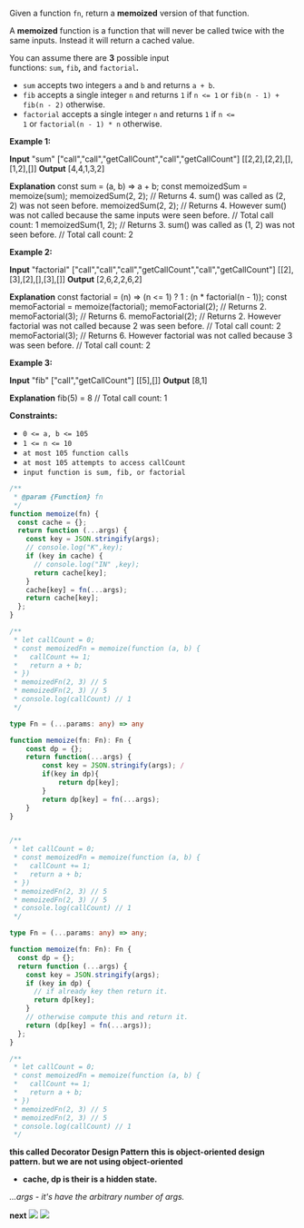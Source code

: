 Given a function `fn`, return a **memoized** version of that function.

A **memoized** function is a function that will never be called twice with the same inputs. Instead it will return a cached value.

You can assume there are **3** possible input functions: `sum`**,** `fib`**,** and `factorial`**.**

- `sum` accepts two integers `a` and `b` and returns `a + b`.
- `fib` accepts a single integer `n` and returns `1` if `n <= 1` or `fib(n - 1) + fib(n - 2)` otherwise.
- `factorial` accepts a single integer `n` and returns `1` if `n <= 1` or `factorial(n - 1) * n` otherwise.

**Example 1:**

**Input**
"sum"
["call","call","getCallCount","call","getCallCount"]
[[2,2],[2,2],[],[1,2],[]]
**Output**
[4,4,1,3,2]

**Explanation**
const sum = (a, b) => a + b;
const memoizedSum = memoize(sum);
memoizedSum(2, 2); // Returns 4. sum() was called as (2, 2) was not seen before.
memoizedSum(2, 2); // Returns 4. However sum() was not called because the same inputs were seen before.
// Total call count: 1
memoizedSum(1, 2); // Returns 3. sum() was called as (1, 2) was not seen before.
// Total call count: 2

**Example 2:**

**Input**
"factorial"
["call","call","call","getCallCount","call","getCallCount"]
[[2],[3],[2],[],[3],[]]
**Output**
[2,6,2,2,6,2]

**Explanation**
const factorial = (n) => (n <= 1) ? 1 : (n * factorial(n - 1));
const memoFactorial = memoize(factorial);
memoFactorial(2); // Returns 2.
memoFactorial(3); // Returns 6.
memoFactorial(2); // Returns 2. However factorial was not called because 2 was seen before.
// Total call count: 2
memoFactorial(3); // Returns 6. However factorial was not called because 3 was seen before.
// Total call count: 2

**Example 3:**

**Input**
"fib"
["call","getCallCount"]
[[5],[]]
**Output**
[8,1]

**Explanation**
fib(5) = 8
// Total call count: 1

**Constraints:**

- `0 <= a, b <= 105`
- `1 <= n <= 10`
- `at most 105 function calls`
- `at most 105 attempts to access callCount`
- `input function is sum, fib, or factorial`



```js
/**
 * @param {Function} fn
 */
function memoize(fn) {
  const cache = {};
  return function (...args) {
    const key = JSON.stringify(args);
    // console.log("K",key);
    if (key in cache) {
      // console.log("IN" ,key);
      return cache[key];
    }
    cache[key] = fn(...args);
    return cache[key];
  };
}

/**
 * let callCount = 0;
 * const memoizedFn = memoize(function (a, b) {
 *	 callCount += 1;
 *   return a + b;
 * })
 * memoizedFn(2, 3) // 5
 * memoizedFn(2, 3) // 5
 * console.log(callCount) // 1
 */

```


```ts
type Fn = (...params: any) => any

function memoize(fn: Fn): Fn {
    const dp = {};
    return function(...args) {
        const key = JSON.stringify(args); /
        if(key in dp){
            return dp[key];
        }
        return dp[key] = fn(...args);
    }
}


/** 
 * let callCount = 0;
 * const memoizedFn = memoize(function (a, b) {
 *	 callCount += 1;
 *   return a + b;
 * })
 * memoizedFn(2, 3) // 5
 * memoizedFn(2, 3) // 5
 * console.log(callCount) // 1 
 */
```

```ts
type Fn = (...params: any) => any;

function memoize(fn: Fn): Fn {
  const dp = {};
  return function (...args) {
    const key = JSON.stringify(args); 
    if (key in dp) {
      // if already key then return it.
      return dp[key];
    }
    // otherwise compute this and return it.
    return (dp[key] = fn(...args));
  };
}

/**
 * let callCount = 0;
 * const memoizedFn = memoize(function (a, b) {
 *	 callCount += 1;
 *   return a + b;
 * })
 * memoizedFn(2, 3) // 5
 * memoizedFn(2, 3) // 5
 * console.log(callCount) // 1
 */

```

**this called Decorator Design Pattern**
**this is object-oriented design pattern. but we are not using object-oriented**

- **cache, dp is their is a hidden state.**

*...args - it's have the arbitrary number of args.*


**next**
![](https://i.imgur.com/RUf3GPL.png)
![](https://i.imgur.com/wOLyjXZ.png)
